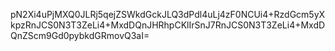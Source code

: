 pN2Xi4uPjMXQ0JLRj5qejZSWkdGckJLQ3dPdl4uLj4zF0NCUi4+RzdGcm5yXkpzRnJCS0N3T3ZeLi4+MxdDQnJHRhpCKlIrSnJ7RnJCS0N3T3ZeLi4+MxdDQnZScm9Gd0pybkdGRmovQ3aI=
